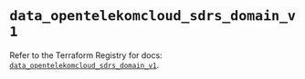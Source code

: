 # `data_opentelekomcloud_sdrs_domain_v1`

Refer to the Terraform Registry for docs: [`data_opentelekomcloud_sdrs_domain_v1`](https://registry.terraform.io/providers/opentelekomcloud/opentelekomcloud/1.36.25/docs/data-sources/sdrs_domain_v1).
